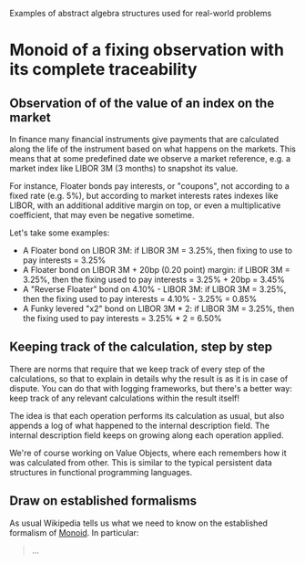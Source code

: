 Examples of abstract algebra structures used for real-world problems


Monoid of a fixing observation with its complete traceability
=============================================================

Observation of of the value of an index on the market
----------------------------------------------------- 

In finance many financial instruments give payments that are calculated along the life of the instrument based on what happens on the markets. This means that at some predefined date we observe a market reference, e.g. a market index like LIBOR 3M (3 months) to snapshot its value.


For instance, Floater bonds pay interests, or "coupons", not according to a fixed rate (e.g. 5%), but according to market interests rates indexes like LIBOR, with an additional additive margin on top, or even a multiplicative coefficient, that may even be negative sometime.

Let's take some examples:
* A Floater bond on LIBOR 3M: if LIBOR 3M = 3.25%, then fixing to use to pay interests = 3.25%
* A Floater bond on LIBOR 3M + 20bp (0.20 point) margin: if LIBOR 3M = 3.25%, then the fixing used to pay interests = 3.25% + 20bp = 3.45%
* A "Reverse Floater" bond on 4.10% - LIBOR 3M: if LIBOR 3M = 3.25%, then the fixing used to pay interests = 4.10% - 3.25% = 0.85%
* A Funky levered "x2" bond on LIBOR 3M * 2: if LIBOR 3M = 3.25%, then the fixing used to pay interests = 3.25% * 2 = 6.50%

Keeping track of the calculation, step by step
----------------------------------------------
There are norms that require that we keep track of every step of the calculations, so that to explain in details why the result is as it is in case of dispute. You can do that with logging frameworks, but there's a better way: keep track of any relevant calculations within the result itself!

The idea is that each operation performs its calculation as usual, but also appends a log of what happened to the internal description field. The internal description field keeps on growing along each operation applied.

We're of course working on Value Objects, where each remembers how it was calculated from other. This is similar to the typical persistent data structures in functional programming languages.

Draw on established formalisms
------------------------------

As usual Wikipedia tells us what we need to know on the established formalism of [Monoid](http://en.wikipedia.org/wiki/Monoid "Monoid"). In particular:

> ...











